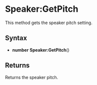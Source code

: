 # Speaker:GetPitch

This method gets the speaker pitch setting.

## Syntax

- **number** **Speaker:GetPitch**()

## Returns

Returns the speaker pitch.